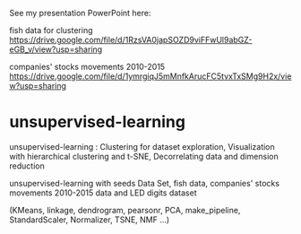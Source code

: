 

See my presentation PowerPoint here: 

fish data for clustering
https://drive.google.com/file/d/1RzsVA0japSOZD9viFFwUl9abGZ-eGB_v/view?usp=sharing

companies' stocks movements 2010-2015
https://drive.google.com/file/d/1ymrgiqJ5mMnfkArucFC5tvxTxSMg9H2x/view?usp=sharing

# unsupervised-learning
unsupervised-learning : Clustering for dataset exploration, Visualization with hierarchical clustering and t-SNE, Decorrelating data and dimension reduction

unsupervised-learning with seeds Data Set, fish data, companies' stocks movements 2010-2015 data and LED digits dataset 

(KMeans, linkage, dendrogram, pearsonr, PCA, make_pipeline, StandardScaler, Normalizer, TSNE, NMF ...)

